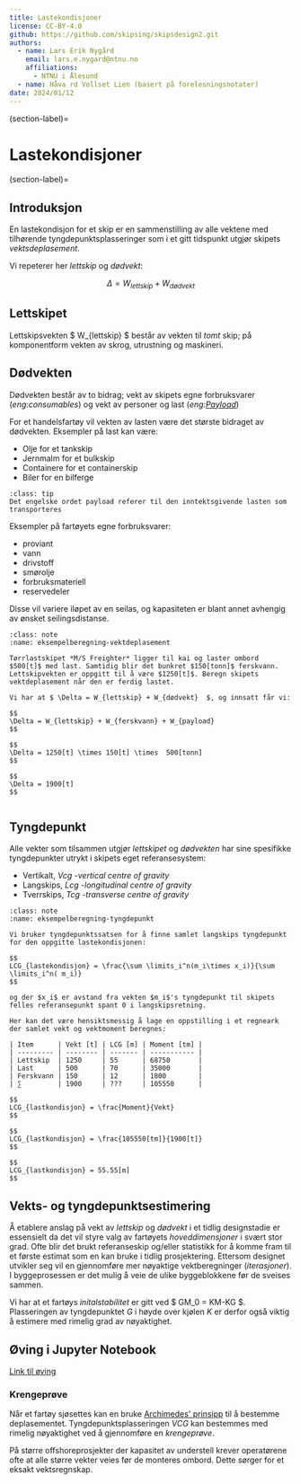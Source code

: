```yaml
---
title: Lastekondisjoner
license: CC-BY-4.0
github: https://github.com/skipsing/skipsdesign2.git
authors:
  - name: Lars Erik Nygård 
    email: lars.e.nygard@ntnu.no
    affiliations:
      - NTNU i Ålesund
  - name: Håva rd Vollset Lien (basert på forelesningsnotater)
date: 2024/01/12
---
```


(section-label)=
# Lastekondisjoner
(section-label)=
## Introduksjon
En lastekondisjon for et skip er en sammenstilling av alle vektene med tilhørende tyngdepunktsplasseringer som i et gitt tidspunkt utgjør skipets *vektsdeplasement*. 
 
Vi repeterer her *lettskip* og *dødvekt*:

$$ 
\Delta = W_{lettskip} + W_{dødvekt}  
$$

## Lettskipet
Lettskipsvekten $ W_{lettskip} $ består av vekten til *tomt* skip; på komponentform vekten av skrog, utrustning og maskineri. 

## Dødvekten
Dødvekten består av to bidrag; vekt av skipets egne forbruksvarer (*eng:consumables*) og vekt av personer og last (*eng:[Payload](#payload)*)  

For et handelsfartøy vil vekten av lasten være det største bidraget av dødvekten. Eksempler på last kan være: 
- Olje for et tankskip
- Jernmalm for et bulkskip
- Containere for et containerskip 
- Biler for en bilferge

```{admonition} Payload
:class: tip
Det engelske ordet payload referer til den inntektsgivende lasten som transporteres
```

Eksempler på fartøyets egne forbruksvarer:
- proviant
- vann
- drivstoff 
- smørolje
- forbruksmateriell 
- reservedeler

Disse vil variere iløpet av en seilas, og kapasiteten er blant annet avhengig av ønsket seilingsdistanse. 

```{admonition} Eksempelberegning vektdeplasement 
:class: note 
:name: eksempelberegning-vektdeplasement

Tørrlastskipet *M/S Freighter* ligger til kai og laster ombord $500[t]$ med last. Samtidig blir det bunkret $150[tonn]$ ferskvann. Lettskipvekten er oppgitt til å være $1250[t]$. Beregn skipets vektdeplasement når den er ferdig lastet. 

Vi har at $ \Delta = W_{lettskip} + W_{dødvekt}  $, og innsatt får vi:

$$ 
\Delta = W_{lettskip} + W_{ferskvann} + W_{payload} 
$$

$$ 
\Delta = 1250[t] \times 150[t] \times  500[tonn] 
$$

$$ 
\Delta = 1900[t] 
$$
 
```

## Tyngdepunkt
Alle vekter som tilsammen utgjør *lettskipet* og *dødvekten* har sine spesifikke tyngdepunkter utrykt i skipets eget referansesystem: 

- Vertikalt, $Vcg$ -*vertical centre of gravity*
- Langskips, $Lcg$ -*longitudinal centre of gravity*
- Tverrskips, $Tcg$ -*transverse centre of gravity*

```{admonition} Eksempelberegning samlet tyngdepunkt 
:class: note 
:name: eksempelberegning-tyngdepunkt

Vi bruker tyngdepunktssatsen for å finne samlet langskips tyngdepunkt for den oppgitte lastekondisjonen:

$$ 
LCG_{lastekondisjon} = \frac{\sum \limits_i^n(m_i\times x_i)}{\sum \limits_i^n( m_i)} 
$$

og der $x_i$ er avstand fra vekten $m_i$'s tyngdepunkt til skipets felles referansepunkt spant 0 i langskipsretning.

Her kan det være hensiktsmessig å lage en oppstilling i et regneark der samlet vekt og vektmoment beregnes: 

| Item      | Vekt [t] | LCG [m] | Moment [tm] |
| --------- | -------- | ------- | ----------- |
| Lettskip  | 1250     | 55      | 68750       |
| Last      | 500      | 70      | 35000       |
| Ferskvann | 150      | 12      | 1800        |
| ∑         | 1900     | ???     | 105550      |

$$ 
LCG_{lastkondisjon} = \frac{Moment}{Vekt} 
$$

$$ 
LCG_{lastkondisjon} = \frac{105550[tm]}{1900[t]} 
$$

$$ 
LCG_{lastkondisjon} = 55.55[m] 
$$

```

## Vekts- og tyngdepunktsestimering
Å etablere anslag på vekt av *lettskip* og *dødvekt* i et tidlig designstadie er essensielt da det vil styre valg av fartøyets *hoveddimensjoner* i svært stor grad. Ofte blir det brukt referanseskip og/eller statistikk for å komme fram til et første estimat som en kan bruke i tidlig prosjektering. Ettersom designet utvikler seg vil en gjennomføre mer nøyaktige vektberegninger (_iterasjoner_). I byggeprosessen er det mulig å veie de ulike byggeblokkene før de sveises sammen. 

Vi har at et fartøys *initalstabilitet* er gitt ved $ GM_0 = KM-KG $. Plasseringen av tyngdepunktet *G* i høyde over kjølen *K* er derfor også viktig å estimere med rimelig grad av nøyaktighet.

## Øving i Jupyter Notebook 

<a href="https://cdn.jsdelivr.net/gh/skipsing/skipsdesign2/lastekondisjoner/tyngdepunkt.ipynb" download>Link til øving</a>
 

### Krengeprøve
Når et fartøy sjøsettes kan en bruke [Archimedes' prinsipp](https://en.wikipedia.org/wiki/Archimedes%27_principle) til å bestemme deplasementet. Tyngdepunktsplasseringen $VCG$ kan bestemmes med rimelig nøyaktighet ved å gjennomføre en *krengeprøve*. 


På større offshoreprosjekter der kapasitet av understell krever operatørene ofte at alle større vekter veies før de monteres ombord. Dette sørger for et eksakt vektsregnskap.



